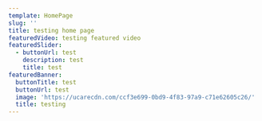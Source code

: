 ```yaml
---
template: HomePage
slug: ''
title: testing home page
featuredVideo: testing featured video
featuredSlider:
  - buttonUrl: test
    description: test
    title: test
featuredBanner:
  buttonTitle: test
  buttonUrl: test
  image: 'https://ucarecdn.com/ccf3e699-0bd9-4f83-97a9-c71e62605c26/'
  title: testing
---
```


